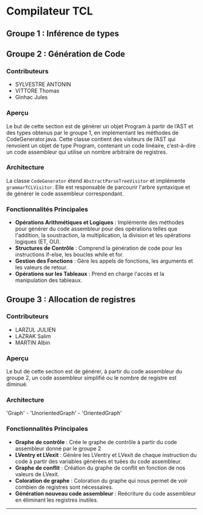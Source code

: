 # Compilateur TCL

## Groupe 1 : Inférence de types

## Groupe 2 : Génération de Code

### Contributeurs

- SYLVESTRE ANTONIN
- VITTORE Thomas
- Ginhac Jules

### Aperçu

Le but de cette section est de générer un objet Program à partir de l’AST et des types obtenus par le groupe 1, en implémentant les méthodes de CodeGenerator.java. Cette classe contient des visiteurs de l’AST qui renvoient un objet de type Program, contenant un code linéaire, c’est-à-dire un code assembleur qui utilise un nombre arbitraire de registres.

### Architecture

La classe `CodeGenerator` étend `AbstractParseTreeVisitor` et implémente `grammarTCLVisitor`. Elle est responsable de parcourir l'arbre syntaxique et de générer le code assembleur correspondant.

### Fonctionnalités Principales

- **Opérations Arithmétiques et Logiques** : Implémente des méthodes pour générer du code assembleur pour des opérations telles que l'addition, la soustraction, la multiplication, la division et les opérations logiques (ET, OU).
- **Structures de Contrôle** : Comprend la génération de code pour les instructions if-else, les boucles while et for.
- **Gestion des Fonctions** : Gère les appels de fonctions, les arguments et les valeurs de retour.
- **Opérations sur les Tableaux** : Prend en charge l'accès et la manipulation des tableaux.

## Groupe 3 : Allocation de registres

### Contributeurs

- LARZUL JULIEN
- LAZRAK Salim
- MARTIN Albin

### Aperçu

Le but de cette section est de générer, à partir du code assembleur du groupe 2, un code assembleur simplifié ou le nombre de registre est diminué.

### Architecture

'Graph' - 'UnorientedGraph' - 'OrientedGraph'

### Fonctionnalités Principales

- **Graphe de contrôle** : Crée le graphe de contrôle à partir du code assembleur donné par le groupe 2
- **LVentry et LVexit** : Génère les LVentry et LVexit de chaque instruction du code à partir des variables générées et tuées du code assembleur. 
- **Graphe de conflit** : Création du graphe de conflit en fonction de nos valeurs de LVexit.
- **Coloration de graphe** : Coloration du graphe qui nous permet de voir combien de registres sont nécessaires.
- **Génération nouveau code assembleur** : Reécriture du code assembleur en éliminant les registres inutiles.

---
